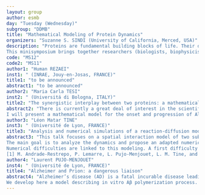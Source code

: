 ```yaml
---
layout: group
author: esmb
day: "Tuesday (Wednesday)"
subgroup: "DDMB"
title: "Mathematical Modeling of Protein Dynamics"
organizers: "Suzanne S. SINDI (University of California, Merced, USA)"
description: "Proteins are fundamental building blocks of life. Their dynamics - both with respect to folding and their spatio-temporal dynamics - are critical to the normal function of biological systems. When proteins misfold, they are often associated with disease. For example, Alzheimer’s and Parkinson’s disease, results from the accumulation and aggregation of incorrectly folded proteins. These diseases can be genetic or spontaneous and in the special case of prion disease infectious. 
This minisymposium brings together researchers (biologists, biophysicists and mathematicians) with the goal of exploring the latest approaches (both experimental and mathematical) for studying protein dynamics, with a particular emphasis on protein misfolding diseases."
code: "MS12"
code2: "MS11"
author1: "Human REZAEI"
inst1: " (INRAE, Jouy-en-Josas, FRANCE)"
title1: "to be announced"
abstract1: "to be announced"
author2: "Maria Carla TESI"
inst2: " (Universitá di Bologna, ITALY)"
title2: "The synergistic interplay between two proteins: a mathematical model for  Alzheimer's disease"
abstract2: "There is currently a great deal of interest in the scientific community in investigating the effects of the synergistic interplay of Amyloid beta and tau on the dynamics of Alzheimer’s disease.
I will present a mathematical model for the onset and progression of Alzheimer’s disease based on transport and diffusion equations for the two proteins.  In the model neurons are treated as a continuous medium and structured by their degree of mal- functioning. Three different mechanisms are assumed to be relevant for the temporal evolution of the disease: i) diffusion and agglomeration of soluble Amyloid beta, ii) effects of misfolded tau protein and iii) neuron-to-neuron prion-like transmission of the disease. These processes are modelled by a system of Smoluchowski equations for the Amyloid beta concentration, an evolution equation for the dynamics of tau protein and a kinetic-type transport equation for the distribution function of the degree of malfunctioning of neurons. The latter equation contains an integral term describing the random onset of the disease as a jump process localized in particularly sensitive areas of the brain. I will explain the structure of the model and give a hint of the main results obtained. Eventually I will also show the output of some numerical simulations, of some significance even if performed in an over-simplified 2D geometry."
author3: "Léon Matar TINE"
inst3: " (Université de Lyon, FRANCE)"
title3: "Analysis and numerical simulations of a reaction-diffusion model with fixed active bodies: Application to Alzheimer's disease."
abstract3: "This talk focuses on a spatial interaction model of two substances (or molecules), one of which, concentration f, is produced by bodies located in- side the considered domain and is acting as an activator (positive effect) or a growth factor for the second substance which concentration is denoted by g. The substance or molecules of concentration g on the contrary acts as an inhibitor or a shrinkage for the substance f because of its cytotoxic effect on the bodies activity.
The main goal is to analyze the dynamics and propose an adapted numerical approach for the simulation of such kind of model described above where existing bodies (sources for one of the substance) have polygonal shape and their activity can be altered by the presence of the second substance or molecule. For convenience and in accordance with [1] the bodies are taken as fix in the domain. In [1] authors introduced a model based on a discrete growth-fragmentation system with spatial diffusion in order to analyze the early stages of Alzheimer disease. Their model, containing at least five equations and fourteen parameters, aims at representing the process of repli- cation and spatial diffusion of Aβ-oligomers molecules in the neighborhood of neurons. They describe the whole process from Aβ-monomers molecules assembling first into proto-oligomers (unstable polymers) and then into Aβ- oligomers (stable polymers). In [1] the authors carried out a modeling work for the description and simulation of the model where oligomers neurotoxic effect is taken into account.
Numerical difficulties are linked to this modeling. A first difficulty is to take into account the geometrical form of active bodies which can be arbitrary. Another difficulty is to manage the sent cytotoxic signals from the substance (or molecule) of concentration g to bodies. In fact, the efficacity of the signal depends on the distance from where it is sent.
[1] M. Andrade-Restrepo, P. Lemarre, L. Pujo-Menjouet, L. M. Tine, and S. I. Ciuperca. Modeling the spatial propagation of Aβ oligomers in alzheimer’s disease. In CEMRACS 2018 - Numerical and mathematical modeling for biological and medical applications: deterministic, proba- bilistic and statistical descriptions, pages 1–10, Marseille, France, Jul. 2018"
author4: "Laurent PUJO-MENJOUET"
inst4: " (Université de Lyon, FRANCE)"
title4: "Alzheimer and Prion: a dangerous liaison"
abstract4: "Alzheimer’s disease (AD) is a fatal incurable disease leading to progressive neuron destruction. AD is caused in part by the accumulation in the brain of Aβ monomers aggregating into oligomers and fibrils. Oligomers are amongst the most toxic structures as they can interact with neurons via membrane receptors, including PrPc proteins. This interaction leads to the misconformation of PrPc into pathogenic oligomeric prions, PrPol.
We develop here a model describing in vitro Aβ polymerization process. We include interactions between oligomers and PrPc, causing the misconformation of PrPc into PrPol."
---
```


